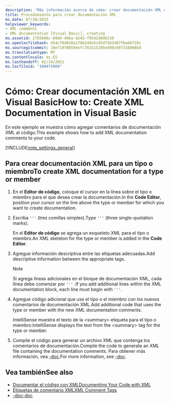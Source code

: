 ```yaml
---
description: 'Más información acerca de cómo: crear documentación XML en Visual Basic'
title: Procedimiento para crear documentación XML
ms.date: 07/20/2015
helpviewer_keywords:
- XML comments
- XML documentation [Visual Basic], creating
ms.assetid: 27b5b06c-09b9-496a-8245-f9542d846230
ms.openlocfilehash: d54c79d820a170b246e5c85d7562487fbe66f39c
ms.sourcegitcommit: 10e719780594efc781b15295e499c66f316068b8
ms.translationtype: MT
ms.contentlocale: es-ES
ms.lasthandoff: 02/14/2021
ms.locfileid: "100475960"
---
```

# <a name="how-to-create-xml-documentation-in-visual-basic"></a><span data-ttu-id="52c0a-103">Cómo: Crear documentación XML en Visual Basic</span><span class="sxs-lookup"><span data-stu-id="52c0a-103">How to: Create XML Documentation in Visual Basic</span></span>

<span data-ttu-id="52c0a-104">En este ejemplo se muestra cómo agregar comentarios de documentación XML al código.</span><span class="sxs-lookup"><span data-stu-id="52c0a-104">This example shows how to add XML documentation comments to your code.</span></span>

[!INCLUDE[note_settings_general](~/includes/note-settings-general-md.md)]

## <a name="to-create-xml-documentation-for-a-type-or-member"></a><span data-ttu-id="52c0a-105">Para crear documentación XML para un tipo o miembro</span><span class="sxs-lookup"><span data-stu-id="52c0a-105">To create XML documentation for a type or member</span></span>

1. <span data-ttu-id="52c0a-106">En el **Editor de código**, coloque el cursor en la línea sobre el tipo o miembro para el que desea crear la documentación.</span><span class="sxs-lookup"><span data-stu-id="52c0a-106">In the **Code Editor**, position your cursor on the line above the type or member for which you want to create documentation.</span></span>

2. <span data-ttu-id="52c0a-107">Escriba `'''` (tres comillas simples).</span><span class="sxs-lookup"><span data-stu-id="52c0a-107">Type `'''` (three single-quotation marks).</span></span>

    <span data-ttu-id="52c0a-108">En el **Editor de código** se agrega un esqueleto XML para el tipo o miembro.</span><span class="sxs-lookup"><span data-stu-id="52c0a-108">An XML skeleton for the type or member is added in the **Code Editor**.</span></span>

3. <span data-ttu-id="52c0a-109">Agregue información descriptiva entre las etiquetas adecuadas.</span><span class="sxs-lookup"><span data-stu-id="52c0a-109">Add descriptive information between the appropriate tags.</span></span>

    > [!NOTE]
    > <span data-ttu-id="52c0a-110">Si agrega líneas adicionales en el bloque de documentación XML, cada línea debe comenzar por `'''` .</span><span class="sxs-lookup"><span data-stu-id="52c0a-110">If you add additional lines within the XML documentation block, each line must begin with `'''`.</span></span>

4. <span data-ttu-id="52c0a-111">Agregue código adicional que use el tipo o el miembro con los nuevos comentarios de documentación XML.</span><span class="sxs-lookup"><span data-stu-id="52c0a-111">Add additional code that uses the type or member with the new XML documentation comments.</span></span>

    <span data-ttu-id="52c0a-112">IntelliSense muestra el texto de la \<summary> etiqueta para el tipo o miembro.</span><span class="sxs-lookup"><span data-stu-id="52c0a-112">IntelliSense displays the text from the \<summary> tag for the type or member.</span></span>

5. <span data-ttu-id="52c0a-113">Compile el código para generar un archivo XML que contenga los comentarios de documentación.</span><span class="sxs-lookup"><span data-stu-id="52c0a-113">Compile the code to generate an XML file containing the documentation comments.</span></span> <span data-ttu-id="52c0a-114">Para obtener más información, vea [-doc](../../reference/command-line-compiler/doc.md).</span><span class="sxs-lookup"><span data-stu-id="52c0a-114">For more information, see [-doc](../../reference/command-line-compiler/doc.md).</span></span>

## <a name="see-also"></a><span data-ttu-id="52c0a-115">Vea también</span><span class="sxs-lookup"><span data-stu-id="52c0a-115">See also</span></span>

- [<span data-ttu-id="52c0a-116">Documentar el código con XML</span><span class="sxs-lookup"><span data-stu-id="52c0a-116">Documenting Your Code with XML</span></span>](documenting-your-code-with-xml.md)
- [<span data-ttu-id="52c0a-117">Etiquetas de comentario XML</span><span class="sxs-lookup"><span data-stu-id="52c0a-117">XML Comment Tags</span></span>](../../language-reference/xmldoc/index.md)
- [<span data-ttu-id="52c0a-118">-doc</span><span class="sxs-lookup"><span data-stu-id="52c0a-118">-doc</span></span>](../../reference/command-line-compiler/doc.md)
